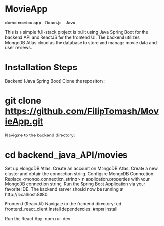 # MovieApp
 demo movies app - React.js - Java

This is a simple full-stack project is built using Java Spring Boot for the backend API and ReactJS for the frontend UI. The backend utilizes MongoDB Atlas cloud as the database to store and manage movie data and user reviews.

# Installation Steps
Backend (Java Spring Boot)
Clone the repository:

# git clone https://github.com/FilipTomash/MovieApp.git

Navigate to the backend directory:

# cd backend_java_API/movies

Set up MongoDB Atlas:
Create an account on MongoDB Atlas.
Create a new cluster and obtain the connection string.
Configure MongoDB Connection:
Replace <mongo_connection_string> in application.properties with your MongoDB connection string.
Run the Spring Boot Application via your favorite IDE.
The backend server should now be running at http://localhost:8080.

Frontend (ReactJS)
Navigate to the frontend directory:
cd frontend_react_client
Install dependencies:
#npm install

Run the React App:
npm run dev

